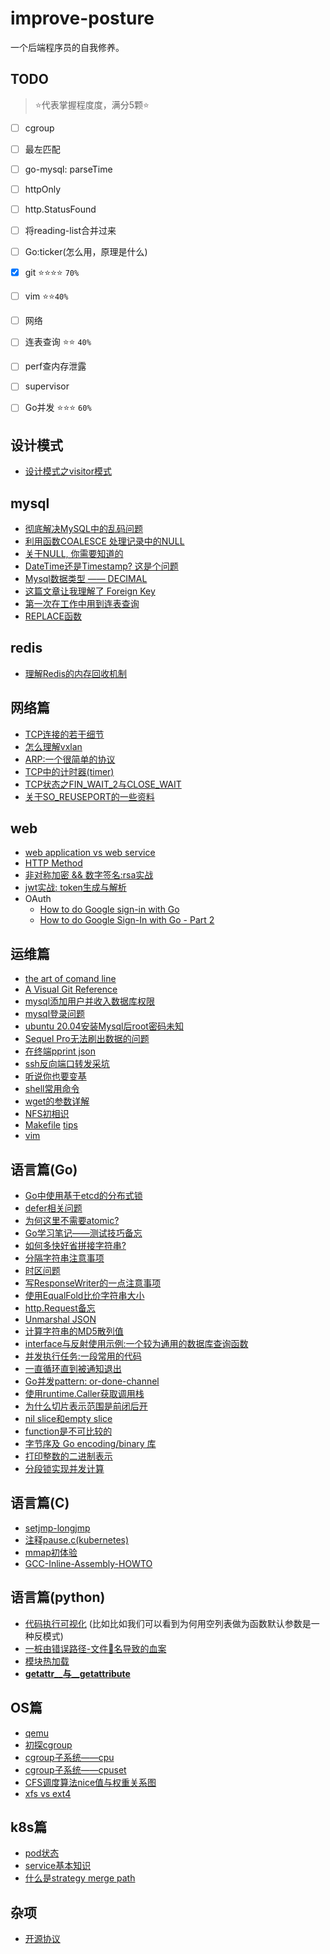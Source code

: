 # improve-posture

一个后端程序员的自我修养。

## TODO
> ⭐️代表掌握程度度，满分5颗⭐️
- [ ] cgroup
- [ ] 最左匹配
- [ ] go-mysql: parseTime
- [ ] httpOnly
- [ ] http.StatusFound
- [ ] 将reading-list合并过来
- [ ] Go:ticker(怎么用，原理是什么)
- [x] git ⭐️⭐️⭐️⭐️ `70%`
- [ ] vim ⭐️⭐️`40%`
- [ ] 网络
- [ ] 连表查询 ⭐️⭐️ `40%`
- [ ] perf查内存泄露
- [ ] supervisor
- [ ] Go并发 ⭐️⭐️⭐️ `60%`


## 设计模式

- [设计模式之visitor模式](./visitor)

## mysql

- [彻底解决MySQL中的乱码问题](https://mp.weixin.qq.com/s/58Y11c8cLN1uDfHn_6lyAg)
- [利用函数COALESCE 处理记录中的NULL](./mysql/coalesce.md)
- [关于NULL, 你需要知道的](./mysql/null.md)
- [DateTime还是Timestamp? 这是个问题](./mysql/time.md)
- [Mysql数据类型 —— DECIMAL](https://www.mysqltutorial.org/mysql-decimal/)
- [这篇文章让我理解了 Foreign Key](https://www.mysqltutorial.org/mysql-foreign-key/)
- [第一次在工作中用到连表查询](./mysql/join.md)
- [REPLACE函数](https://www.mysqltutorial.org/mysql-string-replace-function.aspx)

## redis


- [理解Redis的内存回收机制](https://juejin.im/post/5d107ad851882576df7fba9e?utm_source=weibo&utm_campaign=user)


## 网络篇

- [TCP连接的若干细节](./tcp/README.md)
- [怎么理解vxlan](./network/vxlan.md)
- [ARP:一个很简单的协议](./network/arp.md)
- [TCP中的计时器(timer)](./network/tcp-timer.md)
- [TCP状态之FIN_WAIT_2与CLOSE_WAIT](./network/tcp-close_wait.md)
- [关于SO_REUSEPORT的一些资料](./network/tcp-reuse-port.md)


## web

- [web application vs web service](./web/app-service.md)
- [HTTP Method](./web/http.md)
- [非对称加密 && 数字签名:rsa实战](./go/crypto/rsa.go)
- [jwt实战: token生成与解析](./jwt/README.md)
- OAuth
    - [How to do Google sign-in with Go](https://skarlso.github.io/2016/06/12/google-signin-with-go/)
    - [How to do Google Sign-In with Go - Part 2](https://skarlso.github.io/2016/11/02/google-signin-with-go-part2/)


## 运维篇

- [the art of comand line](https://github.com/jlevy/the-art-of-command-line)
- [A Visual Git Reference](https://marklodato.github.io/visual-git-guide/index-en.html)
- [mysql添加用户并收入数据库权限](./mysql/user/README.md)
- [mysql登录问题](./mysql/login/README.md)
- [ubuntu 20.04安装Mysql后root密码未知](./mysql/passwd.md)
- [Sequel Pro无法刷出数据的问题](./tools/sequelpro.md)
- [在终端pprint json](./tools/json/print.md)
- [ssh反向端口转发采坑](./tools/ssh.md)
- [听说你也要变基](./tools/rebase.md)
- [shell常用命令](./shell/shell.md)
- [wget的参数详解](./shell/wget.md)
- [NFS初相识](./nfs/the-begining.md)
- [Makefile](https://seisman.github.io/how-to-write-makefile/index.html) [tips](./shell/make.md)
- [vim](./shell/vim.md)

## 语言篇(Go)

- [Go中使用基于etcd的分布式锁](./go/distributed/locks.go)
- [defer相关问题](./go/defer/README.md)
- [为何这里不需要atomic?](./go/atomic/READEME.md)
- [Go学习笔记——测试技巧备忘](./go/testing/README.md)
- [如何多快好省拼接字符串?](./go/strings/README.md)
- [分隔字符串注意事项](./go/strings/split.md)
- [时区问题](./go/time/README.md)
- [写ResponseWriter的一点注意事项](./go/http/README.md)
- [使用EqualFold比价字符串大小](./go/strings/equalfold.md)
- [http.Request备忘](./go/http/request.md)
- [Unmarshal JSON](./go/json/unmarshal.md)
- [计算字符串的MD5散列值](./go/crypto/md5.md)
- [interface与反射使用示例:一个较为通用的数据库查询函数](./go/reflect/mysql.go)
- [并发执行任务:一段常用的代码](./go/concurrency/parralize.go)
- [一直循环直到被通知退出](./go/concurrency/for-select.md)
- [Go并发pattern: or-done-channel](./go/concurrency/or-done.md)
- [使用runtime.Caller获取调用栈](./go/stack.md)
- [为什么切片表示范围是前闭后开](https://www.cs.utexas.edu/users/EWD/transcriptions/EWD08xx/EWD831.html)
- [nil slice和empty slice](./go/slice.go)
- [function是不可比较的](./go/compare.md)
- [字节序及 Go encoding/binary 库](https://huangwenwei.com/blogs/endian-and-encoding-binary-package)
- [打印整数的二进制表示](./go/binary_format.go)
- [分段锁实现并发计算](./go/single_flight.md)

## 语言篇(C)

- [setjmp-longjmp](./c/setjmp-longjmp.md)
- [注释pause.c(kubernetes)](./c/pause.c)
- [mmap初体验](./c/mmp.c)
- [GCC-Inline-Assembly-HOWTO](http://www.ibiblio.org/gferg/ldp/GCC-Inline-Assembly-HOWTO.html)

## 语言篇(python)

- [代码执行可视化](http://www.pythontutor.com/visualize.html#mode=display) (比如比如我们可以看到为何用空列表做为函数默认参数是一种反模式)
- [一桩由错误路径-文件📃名导致的血案](./python/path.md)
- [模块热加载](./python/reload.md)
- [__getattr__与__getattribute__](https://l1nwatch.gitbook.io/writing_solid_python_code_gitbook/di-6-zhang-nei-bu-ji-zhi#jian-yi-60-qu-bie-getattr-he-getattribute-fang-fa)

## OS篇

- [qemu](./os/qemu.md)
- [初探cgroup](./os/cgroup.md)
- [cgroup子系统——cpu](./os/cgroup-cpu.md)
- [cgroup子系统——cpuset](./os/cgroup-cpuset.md)
- [CFS调度算法nice值与权重关系图](./os/weight-nice.py)
- [xfs vs ext4](https://access.redhat.com/documentation/en-us/red_hat_enterprise_linux/8/html-single/managing_file_systems/index#comparison-of-xfs-and-ext4_assembly_overview-of-available-file-systems)

## k8s篇
- [pod状态](./k8s/pod.md)
- [service基本知识](./k8s/service.md)
- [什么是strategy merge path](./k8s/strategy_merge_patch.md)


## 杂项
- [开源协议](./mis/open-source.md)


